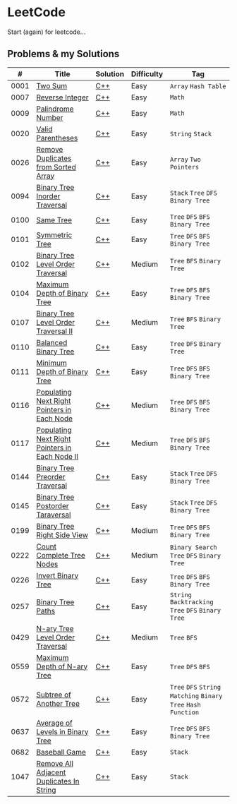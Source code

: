 # LeetCode

Start (again) for leetcode...

## Problems & my Solutions

| #    | Title                                                                                                                     | Solution                                                                                                              | Difficulty | Tag                                                          |
|------|---------------------------------------------------------------------------------------------------------------------------|-----------------------------------------------------------------------------------------------------------------------|------------|--------------------------------------------------------------|
| 0001 | [Two Sum](https://leetcode.com/problems/two-sum/)                                                                         | [C++](https://github.com/jinchengKuang/leetcode/blob/main/cpp/0001_Two_Sum.cpp)                                       | Easy       | `Array` `Hash Table`                                         |
| 0007 | [Reverse Integer](https://leetcode.com/problems/reverse-integer/)                                                         | [C++](https://github.com/jinchengKuang/leetcode/blob/main/cpp/0007_Reverse_Integer.cpp)                               | Easy       | `Math`                                                       |
| 0009 | [Palindrome Number](https://leetcode.com/problems/palindrome-number/)                                                     | [C++](https://github.com/jinchengKuang/leetcode/blob/main/cpp/0009_Palindrome_Number.cpp)                             | Easy       | `Math`                                                       |
| 0020 | [Valid Parentheses](https://leetcode.com/problems/valid-parentheses/)                                                     | [C++](https://github.com/jinchengKuang/leetcode/blob/main/cpp/0020_Valid_Parentheses.cpp)                             | Easy       | `String` `Stack`                                             |
| 0026 | [Remove Duplicates from Sorted Array](https://leetcode.com/problems/remove-duplicates-from-sorted-array/)                 | [C++](https://github.com/jinchengKuang/leetcode/blob/main/cpp/0026_Remove_Duplicates_from_Sorted_Array.cpp)           | Easy       | `Array` `Two Pointers`                                       |
| 0094 | [Binary Tree Inorder Traversal](https://leetcode.com/problems/binary-tree-inorder-traversal/)                             | [C++](https://github.com/jinchengKuang/leetcode/blob/main/cpp/0094_Binary_Tree_Inorder_Traversal.cpp)                 | Easy       | `Stack` `Tree` `DFS` `Binary Tree`                           |
| 0100 | [Same Tree](https://leetcode.com/problems/same-tree/)                                                                     | [C++](https://github.com/jinchengKuang/leetcode/blob/main/cpp/0100_Same_Tree.cpp)                                     | Easy       | `Tree` `DFS` `BFS` `Binary Tree`                             |
| 0101 | [Symmetric Tree](https://leetcode.com/problems/symmetric-tree/)                                                           | [C++](https://github.com/jinchengKuang/leetcode/blob/main/cpp/0101_Symmetric_Tree.cpp)                                | Easy       | `Tree` `DFS` `BFS` `Binary Tree`                             |
| 0102 | [Binary Tree Level Order Traversal](https://leetcode.com/problems/binary-tree-level-order-traversal/)                     | [C++](https://github.com/jinchengKuang/leetcode/blob/main/cpp/0102_Binary_Tree_Level_Order_Traversal.cpp)             | Medium     | `Tree` `BFS` `Binary Tree`                                   |
| 0104 | [Maximum Depth of Binary Tree](https://leetcode.com/problems/maximum-depth-of-binary-tree/)                               | [C++](https://github.com/jinchengKuang/leetcode/blob/main/cpp/0104_Maximum_Depth_of_Binary_Tree.cpp)                  | Easy       | `Tree` `DFS` `BFS` `Binary Tree`                             |
| 0107 | [Binary Tree Level Order Traversal II](https://leetcode.com/problems/binary-tree-level-order-traversal-ii/)               | [C++](https://github.com/jinchengKuang/leetcode/blob/main/cpp/0107_Binary_Tree_Level_Order_Traversal_2.cpp)           | Medium     | `Tree` `BFS` `Binary Tree`                                   |
| 0110 | [Balanced Binary Tree](https://leetcode.com/problems/balanced-binary-tree/)            | [C++](https://github.com/jinchengKuang/leetcode/blob/main/cpp/0110_Balanced_Binary_Tree.cpp)           | Easy       | `Tree` `DFS` `Binary Tree`                                   |
| 0111 | [Minimum Depth of Binary Tree](https://leetcode.com/problems/minimum-depth-of-binary-tree/)                               | [C++](https://github.com/jinchengKuang/leetcode/blob/main/cpp/0111_Minimun_Depth_Of_Binary_Tree.cpp)                  | Easy       | `Tree` `DFS` `BFS` `Binary Tree`                             |
| 0116 | [Populating Next Right Pointers in Each Node](https://leetcode.com/problems/populating-next-right-pointers-in-each-node/) | [C++](https://github.com/jinchengKuang/leetcode/blob/main/cpp/0116_Populating_Next_Right_Pointers_In_Each_Node.cpp)   | Medium     | `Tree` `DFS` `BFS` `Binary Tree`                             |
| 0117 | [Populating Next Right Pointers in Each Node II](https://leetcode.com/problems/populating-next-right-pointers-in-each-node-ii/) | [C++](https://github.com/jinchengKuang/leetcode/blob/main/cpp/0117_Populating_Next_Right_Pointers_In_Each_Node_2.cpp) | Medium     | `Tree` `DFS` `BFS` `Binary Tree`                             |
| 0144 | [Binary Tree Preorder Traversal](https://leetcode.com/problems/binary-tree-preorder-traversal/)                           | [C++](https://github.com/jinchengKuang/leetcode/blob/main/cpp/0144_Binary_Tree_Preorder_Traversal.cpp)                | Easy       | `Stack` `Tree` `DFS` `Binary Tree`                           |
| 0145 | [Binary Tree Postorder Taraversal](https://leetcode.com/problems/binary-tree-postorder-traversal/)                        | [C++](https://github.com/jinchengKuang/leetcode/blob/main/cpp/0145_Binary_Tree_Postorder_Traversal.cpp)               | Easy       | `Stack` `Tree` `DFS` `Binary Tree`                           |
| 0199 | [Binary Tree Right Side View](https://leetcode.com/problems/binary-tree-right-side-view/)                                 | [C++](https://github.com/jinchengKuang/leetcode/blob/main/cpp/0199_Binary_Tree_Right_Side_View.cpp)                   | Medium     | `Tree` `DFS` `BFS` `Binary Tree`                             |
| 0222 | [Count Complete Tree Nodes](https://leetcode.com/problems/count-complete-tree-nodes/)                                     | [C++](https://github.com/jinchengKuang/leetcode/blob/main/cpp/0222_Count_Complete_Tree_Nodes.cpp)             | Medium     | `Binary Search` `Tree` `DFS` `Binary Tree`                   |
| 0226 | [Invert Binary Tree](https://leetcode.com/problems/invert-binary-tree/)                                                   | [C++](https://github.com/jinchengKuang/leetcode/blob/main/cpp/0226_Invert_Binary_Tree.cpp)                            | Easy       | `Tree` `DFS` `BFS` `Binary Tree`                             |
| 0257 | [Binary Tree Paths](https://leetcode.com/problems/binary-tree-paths/)                                                   | [C++](https://github.com/jinchengKuang/leetcode/blob/main/cpp/0257_Binary_Tree_Paths.cpp)                            | Easy       | `String` `Backtracking` `Tree` `DFS` `Binary Tree`           |
| 0429 | [N-ary Tree Level Order Traversal](https://leetcode.com/problems/n-ary-tree-level-order-traversal/)                       | [C++](https://github.com/jinchengKuang/leetcode/blob/main/cpp/0429_N-ary_Tree_Level_Order_Traversal.cpp)              | Medium     | `Tree` `BFS`                                                 |
| 0559 | [Maximum Depth of N-ary Tree](https://leetcode.com/problems/maximum-depth-of-n-ary-tree/)                                 | [C++](https://github.com/jinchengKuang/leetcode/blob/main/cpp/0559_Maximum_Depth_Of_N_ary_Tree.cpp)                           | Easy       | `Tree` `DFS` `BFS`                                           |
| 0572 | [Subtree of Another Tree](https://leetcode.com/problems/subtree-of-another-tree/)                                         | [C++](https://github.com/jinchengKuang/leetcode/blob/main/cpp/0572_Subtree_Of_Another_Tree.cpp)                       | Easy       | `Tree` `DFS` `String Matching` `Binary Tree` `Hash Function` |
| 0637 | [Average of Levels in Binary Tree](https://leetcode.com/problems/average-of-levels-in-binary-tree/)                       | [C++](https://github.com/jinchengKuang/leetcode/blob/main/cpp/0637_Average_Of_Levels_In_Binary_Tree.cpp)              | Easy       | `Tree` `DFS` `BFS` `Binary Tree`                             |
| 0682 | [Baseball Game](https://leetcode.com/problems/baseball-game/)                                                             | [C++](https://github.com/jinchengKuang/leetcode/blob/main/cpp/0682_Baseball_Game.cpp)                                 | Easy       | `Stack`                                                      |
| 1047 | [Remove All Adjacent Duplicates In String](https://leetcode.com/problems/remove-all-adjacent-duplicates-in-string/)       | [C++](https://github.com/jinchengKuang/leetcode/blob/main/cpp/1047_Remove_All_Adjacent_Duplicates_In_String.cpp)      | Easy       | `Stack`                                                      |

